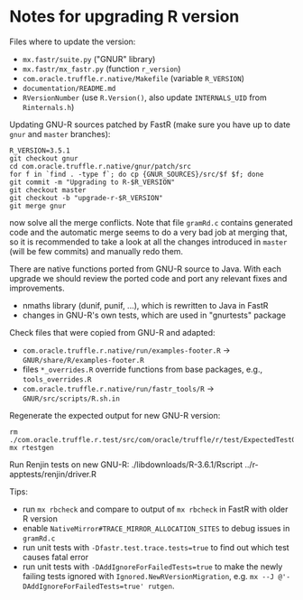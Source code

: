 # Notes for upgrading R version

Files where to update the version:
* `mx.fastr/suite.py` ("GNUR" library)
* `mx.fastr/mx_fastr.py` (function `r_version`)
* `com.oracle.truffle.r.native/Makefile` (variable `R_VERSION`)
* `documentation/README.md`
* `RVersionNumber` (use `R.Version()`, also update `INTERNALS_UID` from `Rinternals.h`)

Updating GNU-R sources patched by FastR (make sure you have up to date `gnur` and `master` branches):
```
R_VERSION=3.5.1
git checkout gnur
cd com.oracle.truffle.r.native/gnur/patch/src
for f in `find . -type f`; do cp {GNUR_SOURCES}/src/$f $f; done
git commit -m "Upgrading to R-$R_VERSION"
git checkout master
git checkout -b "upgrade-r-$R_VERSION"
git merge gnur
```
now solve all the merge conflicts. Note that file `gramRd.c` contains generated
code and the automatic merge seems to do a very bad job at merging that,
so it is recommended to take a look at all the changes introduced in `master`
(will be few commits) and manually redo them.

There are native functions ported from GNU-R source to Java.
With each upgrade we should review the ported code and port any
relevant fixes and improvements.

* nmaths library (dunif, punif, ...), which is rewritten to Java in FastR
* changes in GNU-R's own tests, which are used in "gnurtests" package

Check files that were copied from GNU-R and adapted:

* `com.oracle.truffle.r.native/run/examples-footer.R` -> `GNUR/share/R/examples-footer.R`
* files `*_overrides.R` override functions from base packages, e.g., `tools_overrides.R`
* `com.oracle.truffle.r.native/run/fastr_tools/R` -> `GNUR/src/scripts/R.sh.in`

Regenerate the expected output for new GNU-R version:

```
rm ./com.oracle.truffle.r.test/src/com/oracle/truffle/r/test/ExpectedTestOutput.test
mx rtestgen
```

Run Renjin tests on new GNU-R: ./libdownloads/R-3.6.1/Rscript ../r-apptests/renjin/driver.R

Tips:

* run `mx rbcheck` and compare to output of `mx rbcheck` in FastR with older R version
* enable `NativeMirror#TRACE_MIRROR_ALLOCATION_SITES` to debug issues in `gramRd.c`
* run unit tests with `-Dfastr.test.trace.tests=true` to find out which test causes fatal error
* run unit tests with `-DAddIgnoreForFailedTests=true` to make the newly failing tests
ignored with `Ignored.NewRVersionMigration`, e.g. `mx --J @'-DAddIgnoreForFailedTests=true' rutgen`.
